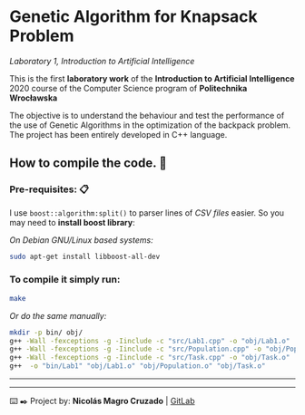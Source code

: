 # Genetic Algorithm for Knapsack Problem

*Laboratory 1, Introduction to Artificial Intelligence*

This is the first **laboratory work** of the **Introduction to Artificial Intelligence** 2020 course of the Computer Science program of **Politechnika Wrocławska**

The objective is to understand the behaviour and test the performance of the use of Genetic Algorithms in the optimization of the backpack problem. The project has been entirely developed in C++ language.

## How to compile the code. 🚀

### Pre-requisites: 📋
I use `boost::algorithm:split()` to parser lines of *CSV files* easier. So you may need to **install boost library**:

*On Debian GNU/Linux based systems:*

```bash
sudo apt-get install libboost-all-dev
```

### To compile it simply run:

```bash
make
```

*Or do the same manually:*

```bash
mkdir -p bin/ obj/
g++ -Wall -fexceptions -g -Iinclude -c "src/Lab1.cpp" -o "obj/Lab1.o"
g++ -Wall -fexceptions -g -Iinclude -c "src/Population.cpp" -o "obj/Population.o"
g++ -Wall -fexceptions -g -Iinclude -c "src/Task.cpp" -o "obj/Task.o"
g++  -o "bin/Lab1" "obj/Lab1.o" "obj/Population.o" "obj/Task.o"
```


---

<!--
## Testing our Genetic Algorithm 👨‍🔬️ ⚙️

_Explica como ejecutar las pruebas automatizadas para este sistema_

### Analysis of tests 🔩

_Explica que verifican estas pruebas y por qué_

```
Da un ejemplo
```

---


## Author ✒️

* **Nicolás Magro Cruzado** | [GitLab](https://gitlab.com/Nico_Chico)

También puedes mirar la lista de todos los [contribuyentes](https://github.com/your/project/contributors) quíenes han participado en este proyecto. 


## Conclusiones 🎁

* Comenta a otros sobre este proyecto 📢
* Invita una cerveza 🍺 o un café ☕ a alguien del equipo. 
* Da las gracias públicamente 🤓.
* etc.


-->
---
⌨️ ✒️ Project by: **Nicolás Magro Cruzado** | [GitLab](https://gitlab.com/Nico_Chico)
